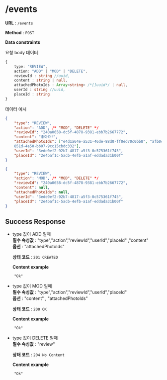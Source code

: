# /events


**URL** : `/events`

**Method** : `POST`

**Data constraints**

요청 body 데이터

```typescript
{
    type: "REVIEW",
    action: "ADD" | "MOD" | "DELETE",
    reviewId : string //uuid,
    content : string | null,
    attachedPhotoIds : Array<string> /*[]uuid*/ | null,
    userId : string //uuid,
    placeId : string
}
```

데이터 예시

```json
{
    "type": "REVIEW",
    "action": "ADD", /* "MOD", "DELETE" */
    "reviewId": "240a0658-dc5f-4878-9381-ebb7b2667772",
    "content": "좋아요!",
    "attachedPhotoIds": ["e4d1a64e-a531-46de-88d0-ff0ed70c0bb8", "afb0cef2-
    851d-4a50-bb07-9cc15cbdc332"],
    "userId": "3ede0ef2-92b7-4817-a5f3-0c575361f745",
    "placeId": "2e4baf1c-5acb-4efb-a1af-eddada31b00f"
}
```
```json
{
    "type": "REVIEW",
    "action": "MOD", /* "MOD", "DELETE" */
    "reviewId": "240a0658-dc5f-4878-9381-ebb7b2667772",
    "content": null,
    "attachedPhotoIds": null,
    "userId": "3ede0ef2-92b7-4817-a5f3-0c575361f745",
    "placeId": "2e4baf1c-5acb-4efb-a1af-eddada31b00f"
}
```

## Success Response

*  type 값이 ADD 일때  
    **필수 속성값** : "type","action","reviewId","userId","placeId" ,"content"  
    **옵션** :  "attachedPhotoIds"

    **상태 코드** : `201 CREATED`

    **Content example**

```
    "Ok"
```
*  type 값이 MOD 일때  
    **필수 속성값** : "type","action","reviewId","userId","placeId"  
    **옵션** : "content" , "attachedPhotoIds"

    **상태 코드** : `200 OK`

    **Content example**

```
    "Ok"
```

*  type 값이 DELETE 일때  
    **필수 속성값** : "review"

    **상태 코드** : `204 No Content`

    **Content example**

```
    "Ok"
```

